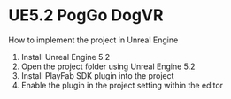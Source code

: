 # UE5.2 PogGo DogVR

How to implement the project in Unreal Engine
1. Install Unreal Engine 5.2
2. Open the project folder using Unreal Engine 5.2
3. Install PlayFab SDK plugin into the project
4. Enable the plugin in the project setting within the editor
